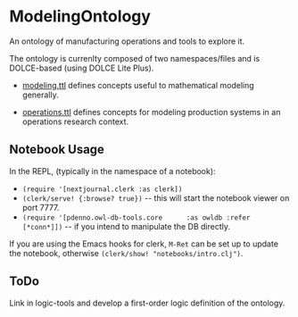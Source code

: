 # ModelingOntology

An ontology of manufacturing operations and tools to explore it.

The ontology is currenlty composed of two namespaces/files and is DOLCE-based (using DOLCE Lite Plus).
 * [modeling.ttl](https://github.com/usnistgov/ModelingOntology/blob/master/resources/ontology/modeling.ttl) defines concepts useful to mathematical modeling generally.

 * [operations.ttl](https://github.com/usnistgov/ModelingOntology/blob/master/resources/ontology/operations.ttl) defines concepts for modeling production systems in an operations research context.

## Notebook Usage

In the REPL, (typically in the namespace of a notebook):
  *  `(require '[nextjournal.clerk :as clerk])`
  *  `(clerk/serve! {:browse? true})` -- this will start the notebook viewer on port 7777.
  *  `(require '[pdenno.owl-db-tools.core      :as owldb :refer [*conn*]])` -- if you intend to manipulate the DB directly.

If you are using the Emacs hooks for clerk, `M-Ret` can be set up to update the notebook, otherwise
 `(clerk/show! "notebooks/intro.clj")`.

## ToDo

Link in logic-tools and develop a first-order logic definition of the ontology. 
